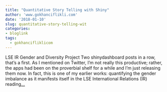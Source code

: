 ```yaml
---
title: "Quantitative Story Telling with Shiny"
author: 'www.gokhanciflikli.com'
date: '2018-01-10'
slug: quantitative-story-telling-wit
categories:
- bloglink
tags:
  - gokhancifliklicom
---
```


LSE IR Gender and Diversity Project Two shinydashboard posts in a row, that’s a first. As I mentioned on Twitter, I’m not really this productive; rather, the apps had been on the proverbial shelf for a while and I’m just releasing them now. In fact, this is one of my earlier works: quantifying the gender imbalance as it manifests itself in the LSE International Relations (IR) reading[... <i class="fas fa-external-link-alt"></i>](https://www.gokhan.io/post/lse-gender/)

